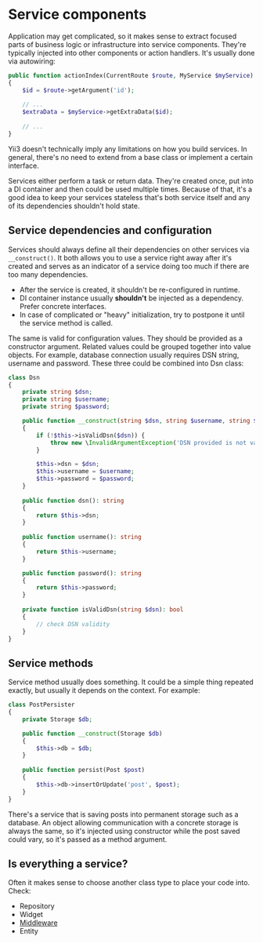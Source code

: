# Service components

Application may get complicated, so it makes sense to extract focused parts of business logic
or infrastructure into service components. They're typically injected into other components or action handlers.
It's usually done via autowiring:

```php
public function actionIndex(CurrentRoute $route, MyService $myService): ResponseInterface
{
    $id = $route->getArgument('id');
    
    // ...
    $extraData = $myService->getExtraData($id);
    
    // ...
}
```

Yii3 doesn't technically imply any limitations on how you build services. In general, there's no need to extend from
a base class or implement a certain interface.

Services either perform a task or return data. They're created once, put into a DI container and then could be used
multiple times. Because of that, it's a good idea to keep your services stateless that's both service itself and any of
its dependencies shouldn't hold state.

## Service dependencies and configuration

Services should always define all their dependencies on other services via `__construct()`. It both allows you to use
a service right away after it's created and serves as an indicator of a service doing too much if there are too many
dependencies.

- After the service is created, it shouldn't be re-configured in runtime.
- DI container instance usually **shouldn't** be injected as a dependency. Prefer concrete interfaces.
- In case of complicated or "heavy" initialization, try to postpone it until the service method is called.  

The same is valid for configuration values. They should be provided as a constructor argument. Related values could be
grouped together into value objects. For example, database connection usually requires DSN string, username and password.
These three could be combined into Dsn class:

```php
class Dsn
{
    private string $dsn;
    private string $username;
    private string $password;

    public function __construct(string $dsn, string $username, string $password)
    {
        if (!$this->isValidDsn($dsn)) {
            throw new \InvalidArgumentException('DSN provided is not valid.');
        }

        $this->dsn = $dsn;
        $this->username = $username;
        $this->password = $password;
    }
    
    public function dsn(): string
    {
        return $this->dsn;
    }
    
    public function username(): string
    {
        return $this->username;
    }

    public function password(): string
    {
        return $this->password;    
    }
    
    private function isValidDsn(string $dsn): bool
    {
        // check DSN validity    
    }
}
```

## Service methods

Service method usually does something. It could be a simple thing repeated exactly, but usually it depends on the
context. For example:

```php
class PostPersister
{
    private Storage $db;

    public function __construct(Storage $db)
    {
        $this->db = $db;
    }
    
    public function persist(Post $post)
    {
        $this->db->insertOrUpdate('post', $post);    
    }
}
```

There's a service that is saving posts into permanent storage such as a database. An object allowing
communication with a concrete storage is always the same, so it's injected using constructor while the post saved
could vary, so it's passed as a method argument.

## Is everything a service?

Often it makes sense to choose another class type to place your code into. Check:

- Repository
- Widget
- [Middleware](middleware.md)
- Entity
